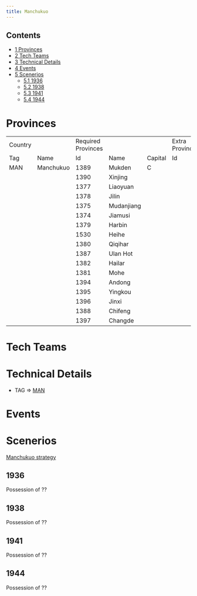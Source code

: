 ```yaml
---
title: Manchukuo
---
```


## Contents

- [1 Provinces](#Provinces)
- [2 Tech Teams](#Tech_Teams)
- [3 Technical Details](#Technical_Details)
- [4 Events](#Events)
- [5 Scenerios](#Scenerios)
  - [5.1 1936](#1936)
  - [5.2 1938](#1938)
  - [5.3 1941](#1941)
  - [5.4 1944](#1944)

# Provinces

<table><tbody><tr><td>Country</td><td></td><td>Required Provinces</td><td></td><td></td><td>Extra Provinces</td><td></td></tr><tr><td>Tag</td><td>Name</td><td>Id</td><td>Name</td><td>Capital</td><td>Id</td><td>name</td></tr><tr><td>MAN</td><td>Manchukuo</td><td>1389</td><td>Mukden</td><td>C</td></tr><tr><td></td><td></td><td>1390</td><td>Xinjing</td><td></td></tr><tr><td></td><td></td><td>1377</td><td>Liaoyuan</td><td></td></tr><tr><td></td><td></td><td>1378</td><td>Jilin</td><td></td></tr><tr><td></td><td></td><td>1375</td><td>Mudanjiang</td><td></td></tr><tr><td></td><td></td><td>1374</td><td>Jiamusi</td><td></td></tr><tr><td></td><td></td><td>1379</td><td>Harbin</td><td></td></tr><tr><td></td><td></td><td>1530</td><td>Heihe</td><td></td></tr><tr><td></td><td></td><td>1380</td><td>Qiqihar</td><td></td><td></td><td></td></tr><tr><td></td><td></td><td>1387</td><td>Ulan Hot</td><td></td><td></td><td></td></tr><tr><td></td><td></td><td>1382</td><td>Hailar</td><td></td><td></td><td></td></tr><tr><td></td><td></td><td>1381</td><td>Mohe</td><td></td><td></td><td></td></tr><tr><td></td><td></td><td>1394</td><td>Andong</td><td></td><td></td><td></td></tr><tr><td></td><td></td><td>1395</td><td>Yingkou</td><td></td><td></td><td></td></tr><tr><td></td><td></td><td>1396</td><td>Jinxi</td><td></td><td></td><td></td></tr><tr><td></td><td></td><td>1388</td><td>Chifeng</td><td></td><td></td><td></td></tr><tr><td></td><td></td><td>1397</td><td>Changde</td><td></td><td></td><td></td></tr></tbody></table>

# Tech Teams

# Technical Details

- TAG => [MAN](/wiki/index.php?title=MAN&action=edit&redlink=1 "MAN (page does not exist)")

# Events

# Scenerios

[Manchukuo strategy](/wiki/Manchukuo_strategy "Manchukuo strategy")

## 1936

Possession of ??

## 1938

Possession of ??

## 1941

Possession of ??

## 1944

Possession of ??

